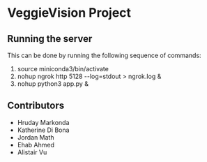 # VeggieVision Project

## Running the server

This can be done by running the following sequence of commands:
1. source miniconda3/bin/activate
2. nohup ngrok http 5128 --log=stdout > ngrok.log &
3. nohup python3 app.py &


## Contributors
- Hruday Markonda
- Katherine Di Bona
- Jordan Math
- Ehab Ahmed
- Alistair Vu
